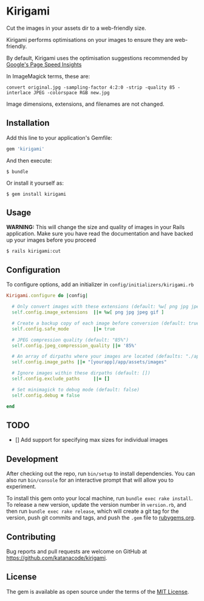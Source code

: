 # Kirigami

Cut the images in your assets dir to a web-friendly size.

Kirigami performs optimisations on your images to ensure they are web-friendly.

By default, Kirigami uses the optimisation suggestions recommended by
[Google's Page Speed Insights](https://developers.google.com/speed/docs/insights/OptimizeImages)

In ImageMagick terms, these are:

    convert original.jpg -sampling-factor 4:2:0 -strip -quality 85 -interlace JPEG -colorspace RGB new.jpg

Image dimensions, extensions, and filenames are not changed.

## Installation

Add this line to your application's Gemfile:

```ruby
gem 'kirigami'
```

And then execute:

    $ bundle

Or install it yourself as:

    $ gem install kirigami

## Usage

**WARNING:** This will change the size and quality of images in your Rails application.
Make sure you have read the documentation and have backed up your images before you proceed

`$ rails kirigami:cut`

## Configuration

To configure options, add an initializer in `config/initializers/kirigami.rb`

``` ruby
Kirigami.configure do |config|

  # Only convert images with these extensions (default: %w[ png jpg jpeg gif ])
  self.config.image_extensions  ||= %w[ png jpg jpeg gif ]

  # Create a backup copy of each image before conversion (default: true)
  self.config.safe_mode         ||= true

  # JPEG compression quality (default: "85%")
  self.config.jpeg_compression_quality ||= '85%'

  # An array of dirpaths where your images are located (defaults: "./app/assets/images")
  self.config.image_paths ||= "[yourapp]/app/assets/images"

  # Ignore images within these dirpaths (default: [])
  self.config.exclude_paths     ||= []

  # Set minimagick to debug mode (default: false)
  self.config.debug = false

end
```

## TODO

- [] Add support for specifying max sizes for individual images

## Development

After checking out the repo, run `bin/setup` to install dependencies. You can also run `bin/console` for an interactive prompt that will allow you to experiment.

To install this gem onto your local machine, run `bundle exec rake install`. To release a new version, update the version number in `version.rb`, and then run `bundle exec rake release`, which will create a git tag for the version, push git commits and tags, and push the `.gem` file to [rubygems.org](https://rubygems.org).

## Contributing

Bug reports and pull requests are welcome on GitHub at https://github.com/katanacode/kirigami.

## License

The gem is available as open source under the terms of the [MIT License](https://opensource.org/licenses/MIT).
